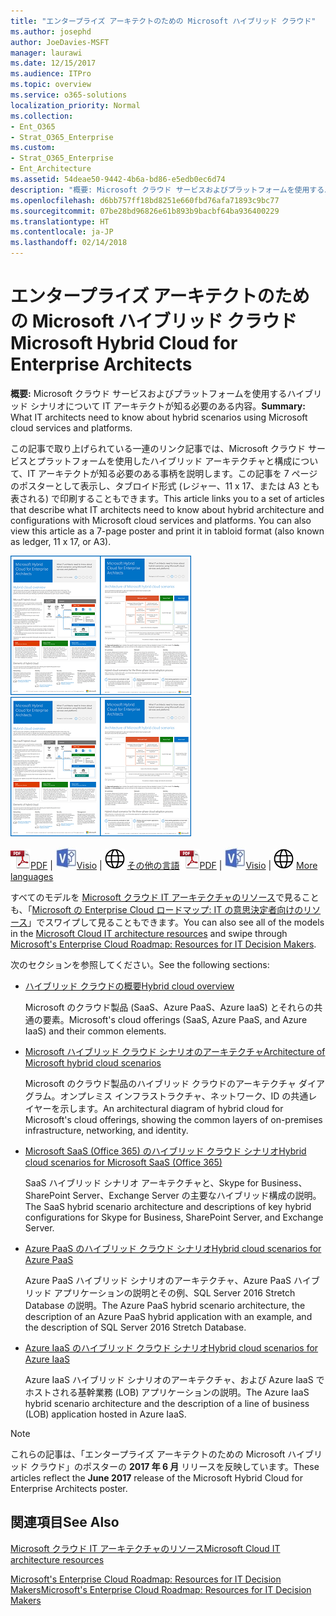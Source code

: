```yaml
---
title: "エンタープライズ アーキテクトのための Microsoft ハイブリッド クラウド"
ms.author: josephd
author: JoeDavies-MSFT
manager: laurawi
ms.date: 12/15/2017
ms.audience: ITPro
ms.topic: overview
ms.service: o365-solutions
localization_priority: Normal
ms.collection:
- Ent_O365
- Strat_O365_Enterprise
ms.custom:
- Strat_O365_Enterprise
- Ent_Architecture
ms.assetid: 54deae50-9442-4b6a-bd86-e5edb0ec6d74
description: "概要: Microsoft クラウド サービスおよびプラットフォームを使用するハイブリッド シナリオについて IT アーキテクトが知る必要のある内容。"
ms.openlocfilehash: d6bb757ff18bd8251e660fbd76afa71893c9bc77
ms.sourcegitcommit: 07be28bd96826e61b893b9bacbf64ba936400229
ms.translationtype: HT
ms.contentlocale: ja-JP
ms.lasthandoff: 02/14/2018
---
```

# <a name="microsoft-hybrid-cloud-for-enterprise-architects"></a><span data-ttu-id="9b9ef-103">エンタープライズ アーキテクトのための Microsoft ハイブリッド クラウド</span><span class="sxs-lookup"><span data-stu-id="9b9ef-103">Microsoft Hybrid Cloud for Enterprise Architects</span></span>

 <span data-ttu-id="9b9ef-104">**概要:** Microsoft クラウド サービスおよびプラットフォームを使用するハイブリッド シナリオについて IT アーキテクトが知る必要のある内容。</span><span class="sxs-lookup"><span data-stu-id="9b9ef-104">**Summary:** What IT architects need to know about hybrid scenarios using Microsoft cloud services and platforms.</span></span>
  
<span data-ttu-id="9b9ef-p101">この記事で取り上げられている一連のリンク記事では、Microsoft クラウド サービスとプラットフォームを使用したハイブリッド アーキテクチャと構成について、IT アーキテクトが知る必要のある事柄を説明します。この記事を 7 ページのポスターとして表示し、タブロイド形式 (レジャー、11 x 17、または A3 とも表される) で印刷することもできます。</span><span class="sxs-lookup"><span data-stu-id="9b9ef-p101">This article links you to a set of articles that describe what IT architects need to know about hybrid architecture and configurations with Microsoft cloud services and platforms. You can also view this article as a 7-page poster and print it in tabloid format (also known as ledger, 11 x 17, or A3).</span></span>
  
<span data-ttu-id="9b9ef-107">[![Microsoft ハイブリッド クラウド モデルのサムネイル画像](images/Hybrid_Poster/Hybrid_Cloud_Thumbnail.png)](https://www.microsoft.com/download/details.aspx?id=54424
)</span><span class="sxs-lookup"><span data-stu-id="9b9ef-107">[![Thumb image for the Microsoft hybrid cloud model](images/Hybrid_Poster/Hybrid_Cloud_Thumbnail.png)](https://www.microsoft.com/download/details.aspx?id=54424
)</span></span>
  
<span data-ttu-id="9b9ef-108">![PDF ファイル](images/Common_Images/PDFIcon.png)[PDF](https://go.microsoft.com/fwlink/p/?linkid=842082) | ![Visio ファイル](images/Common_Images/VisioIcon.png)[Visio](https://go.microsoft.com/fwlink/p/?linkid=842083) | ![他の言語のバージョンのページを参照してください](images/Common_Images/GlobeIcon.png)
[その他の言語](https://www.microsoft.com/download/details.aspx?id=54424)</span><span class="sxs-lookup"><span data-stu-id="9b9ef-108">![PDF file](images/Common_Images/PDFIcon.png)[PDF](https://go.microsoft.com/fwlink/p/?linkid=842082) | ![Visio file](images/Common_Images/VisioIcon.png)[Visio](https://go.microsoft.com/fwlink/p/?linkid=842083) | ![See a page with versions in additional languages](images/Common_Images/GlobeIcon.png)
[More languages](https://www.microsoft.com/download/details.aspx?id=54424)</span></span>
  
<span data-ttu-id="9b9ef-109">すべてのモデルを [Microsoft クラウド IT アーキテクチャのリソース](microsoft-cloud-it-architecture-resources.md)で見ることも、「[Microsoft の Enterprise Cloud ロードマップ: IT の意思決定者向けのリソース](https://aka.ms/cloudarchitecture)」でスワイプして見ることもできます。</span><span class="sxs-lookup"><span data-stu-id="9b9ef-109">You can also see all of the models in the [Microsoft Cloud IT architecture resources](microsoft-cloud-it-architecture-resources.md) and swipe through [Microsoft's Enterprise Cloud Roadmap: Resources for IT Decision Makers](https://aka.ms/cloudarchitecture).</span></span>
  
<span data-ttu-id="9b9ef-110">次のセクションを参照してください。</span><span class="sxs-lookup"><span data-stu-id="9b9ef-110">See the following sections:</span></span>
  
- [<span data-ttu-id="9b9ef-111">ハイブリッド クラウドの概要</span><span class="sxs-lookup"><span data-stu-id="9b9ef-111">Hybrid cloud overview</span></span>](hybrid-cloud-overview.md)
    
    <span data-ttu-id="9b9ef-112">Microsoft のクラウド製品 (SaaS、Azure PaaS、Azure IaaS) とそれらの共通の要素。</span><span class="sxs-lookup"><span data-stu-id="9b9ef-112">Microsoft's cloud offerings (SaaS, Azure PaaS, and Azure IaaS) and their common elements.</span></span>
    
- [<span data-ttu-id="9b9ef-113">Microsoft ハイブリッド クラウド シナリオのアーキテクチャ</span><span class="sxs-lookup"><span data-stu-id="9b9ef-113">Architecture of Microsoft hybrid cloud scenarios</span></span>](architecture-of-microsoft-hybrid-cloud-scenarios.md)
    
    <span data-ttu-id="9b9ef-114">Microsoft のクラウド製品のハイブリッド クラウドのアーキテクチャ ダイアグラム。オンプレミス インフラストラクチャ、ネットワーク、ID の共通レイヤーを示します。</span><span class="sxs-lookup"><span data-stu-id="9b9ef-114">An architectural diagram of hybrid cloud for Microsoft's cloud offerings, showing the common layers of on-premises infrastructure, networking, and identity.</span></span>
    
- [<span data-ttu-id="9b9ef-115">Microsoft SaaS (Office 365) のハイブリッド クラウド シナリオ</span><span class="sxs-lookup"><span data-stu-id="9b9ef-115">Hybrid cloud scenarios for Microsoft SaaS (Office 365)</span></span>](hybrid-cloud-scenarios-for-microsoft-saas-office-365.md)
    
    <span data-ttu-id="9b9ef-116">SaaS ハイブリッド シナリオ アーキテクチャと、Skype for Business、SharePoint Server、Exchange Server の主要なハイブリッド構成の説明。</span><span class="sxs-lookup"><span data-stu-id="9b9ef-116">The SaaS hybrid scenario architecture and descriptions of key hybrid configurations for Skype for Business, SharePoint Server, and Exchange Server.</span></span>
    
- [<span data-ttu-id="9b9ef-117">Azure PaaS のハイブリッド クラウド シナリオ</span><span class="sxs-lookup"><span data-stu-id="9b9ef-117">Hybrid cloud scenarios for Azure PaaS</span></span>](hybrid-cloud-scenarios-for-azure-paas.md)
    
    <span data-ttu-id="9b9ef-118">Azure PaaS ハイブリッド シナリオのアーキテクチャ、Azure PaaS ハイブリッド アプリケーションの説明とその例、SQL Server 2016 Stretch Database の説明。</span><span class="sxs-lookup"><span data-stu-id="9b9ef-118">The Azure PaaS hybrid scenario architecture, the description of an Azure PaaS hybrid application with an example, and the description of SQL Server 2016 Stretch Database.</span></span>
    
- [<span data-ttu-id="9b9ef-119">Azure IaaS のハイブリッド クラウド シナリオ</span><span class="sxs-lookup"><span data-stu-id="9b9ef-119">Hybrid cloud scenarios for Azure IaaS</span></span>](hybrid-cloud-scenarios-for-azure-iaas.md)
    
    <span data-ttu-id="9b9ef-120">Azure IaaS ハイブリッド シナリオのアーキテクチャ、および Azure IaaS でホストされる基幹業務 (LOB) アプリケーションの説明。</span><span class="sxs-lookup"><span data-stu-id="9b9ef-120">The Azure IaaS hybrid scenario architecture and the description of a line of business (LOB) application hosted in Azure IaaS.</span></span>
    
> [!NOTE]
> <span data-ttu-id="9b9ef-121">これらの記事は、「エンタープライズ アーキテクトのための Microsoft ハイブリッド クラウド」のポスターの **2017 年 6 月** リリースを反映しています。</span><span class="sxs-lookup"><span data-stu-id="9b9ef-121">These articles reflect the **June 2017** release of the Microsoft Hybrid Cloud for Enterprise Architects poster.</span></span>
  
## <a name="see-also"></a><span data-ttu-id="9b9ef-122">関連項目</span><span class="sxs-lookup"><span data-stu-id="9b9ef-122">See Also</span></span>

[<span data-ttu-id="9b9ef-123">Microsoft クラウド IT アーキテクチャのリソース</span><span class="sxs-lookup"><span data-stu-id="9b9ef-123">Microsoft Cloud IT architecture resources</span></span>](microsoft-cloud-it-architecture-resources.md)

[<span data-ttu-id="9b9ef-124">Microsoft's Enterprise Cloud Roadmap: Resources for IT Decision Makers</span><span class="sxs-lookup"><span data-stu-id="9b9ef-124">Microsoft's Enterprise Cloud Roadmap: Resources for IT Decision Makers</span></span>](https://sway.com/FJ2xsyWtkJc2taRD)



